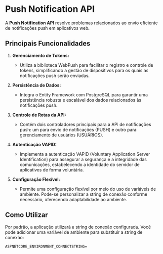 # Push Notification API

A **Push Notification API** resolve problemas relacionados ao envio eficiente de notificações push em aplicativos web.

## Principais Funcionalidades

1. **Gerenciamento de Tokens:**
   - Utiliza a biblioteca WebPush para facilitar o registro e controle de tokens, simplificando a gestão de dispositivos para os quais as notificações push serão enviadas.

2. **Persistência de Dados:**
   - Integra o Entity Framework com PostgreSQL para garantir uma persistência robusta e escalável dos dados relacionados às notificações push.

3. **Controle de Rotas da API:**
   - Contém dois controladores principais para a API de notificações push: um para envio de notificações (PUSH) e outro para gerenciamento de usuários (USUÁRIOS).

4. **Autenticação VAPID:**
   - Implementa a autenticação VAPID (Voluntary Application Server Identification) para assegurar a segurança e a integridade das comunicações, estabelecendo a identidade do servidor de aplicativos de forma voluntária.

5. **Configuração Flexível:**
   - Permite uma configuração flexível por meio do uso de variáveis de ambiente. Pode-se personalizar a string de conexão conforme necessário, oferecendo adaptabilidade ao ambiente.

## Como Utilizar

Por padrão, a aplicação utilizará a string de conexão configurada. Você pode adicionar uma variável de ambiente para substituir a string de conexão:

```plaintext
ASPNETCORE_ENVIRONMENT_CONNECTSTRING=

